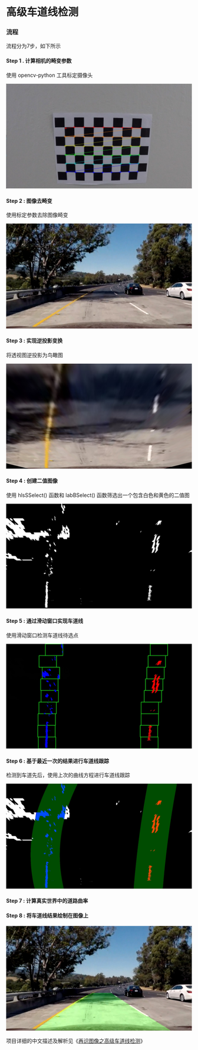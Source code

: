# **高级车道线检测** 

### 流程

流程分为7步，如下所示

#### Step 1 . 计算相机的畸变参数

使用 opencv-python 工具标定摄像头

![9](.\camera_cal_output\9.jpg)

#### Step 2 : 图像去畸变

使用标定参数去除图像畸变

![1.test5](.\output_images\1.test5.jpg)

#### Step 3 : 实现逆投影变换

将透视图逆投影为鸟瞰图

![3.test5](.\output_images\3.test5.jpg)

#### Step 4 : 创建二值图像

使用 hlsSSelect() 函数和 labBSelect() 函数筛选出一个包含白色和黄色的二值图

![3.test5](.\output_images\4.test5.jpg)

#### Step 5 : 通过滑动窗口实现车道线

使用滑动窗口检测车道线待选点

![5.test5](.\output_images\5.test5.jpg)

#### Step 6 : 基于最近一次的结果进行车道线跟踪

检测到车道先后，使用上次的曲线方程进行车道线跟踪

![5.test5](.\output_images\6.test5.jpg)

#### Step 7 : 计算真实世界中的道路曲率



#### Step 8 : 将车道线结果绘制在图像上

![7.test5](.\output_images\7.test5.jpg)



项目详细的中文描述及解析见《[再识图像之高级车道线检测](https://zhuanlan.zhihu.com/p/54866418)》